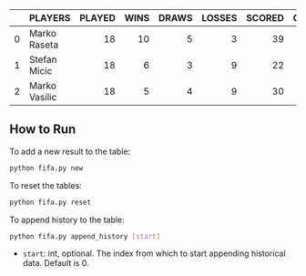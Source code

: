 |    | PLAYERS       |   PLAYED |   WINS |   DRAWS |   LOSSES |   SCORED |   CONCEDED |   POINTS |
|---:|:--------------|---------:|-------:|--------:|---------:|---------:|-----------:|---------:|
|  0 | Marko Raseta  |       18 |     10 |       5 |        3 |       39 |         27 |       35 |
|  1 | Stefan Micic  |       18 |      6 |       3 |        9 |       22 |         27 |       21 |
|  2 | Marko Vasilic |       18 |      5 |       4 |        9 |       30 |         34 |       19 |
## How to Run

To add a new result to the table:

```bash
python fifa.py new
```

To reset the tables:

```bash
python fifa.py reset
```

To append history to the table:

```bash
python fifa.py append_history [start]
```

- `start`: int, optional. The index from which to start appending historical data. Default is 0.
        